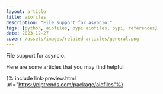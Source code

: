 ```yaml
---
layout: article
title: aiofiles
description: "File support for asyncio."
tags: [python, aiofiles, pypi aiofiles, pypi, references]
date: 2023-12-27
cover: /assets/images/related-articles/general.png
---
```


File support for asyncio.

Here are some articles that you may find helpful

{% include link-preview.html url="https://piptrends.com/package/aiofiles"%}